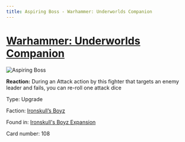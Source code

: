 ```yaml
---
title: Aspiring Boss - Warhammer: Underworlds Companion
---
```


# [Warhammer: Underworlds Companion](https://guidokessels.github.io/wh-underworlds)

  

![Aspiring Boss](https://warhammerunderworlds.com/wp-content/uploads/sites/6/2017/12/108_ENG-Aspiring-Boss.png)

<b>Reaction:</b> During an Attack action by this fighter that targets an enemy leader and fails, you can re-roll one attack dice

Type: Upgrade

Faction: [Ironskull’s Boyz](https://guidokessels.github.io/wh-underworlds/factions/ironskulls-boyz)

Found in: [Ironskull's Boyz Expansion](https://guidokessels.github.io/wh-underworlds/locations/ironskulls-boyz-expansion)

Card number: 108
